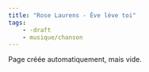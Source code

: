 ```yaml
---
title: "Rose Laurens - Ève lève toi"
tags:
    - -draft
    - musique/chanson
---
```


Page créée automatiquement, mais vide.
